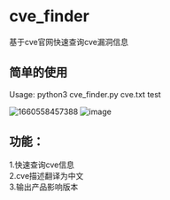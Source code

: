 # cve_finder
基于cve官网快速查询cve漏洞信息
## 简单的使用
Usage: python3 cve_finder.py cve.txt test

![1660558457388](https://user-images.githubusercontent.com/84069457/184618035-e985eaa7-58f5-401f-a8f7-26d3be42d258.jpg)
![image](https://user-images.githubusercontent.com/84069457/211246999-5f2855ae-152e-4d2a-b399-37209be28978.png)

## 功能：
1.快速查询cve信息<br/>
2.cve描述翻译为中文<br/>
3.输出产品影响版本
